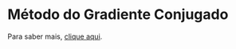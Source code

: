 # Método do Gradiente Conjugado

Para saber mais, [clique aqui](https://en.wikipedia.org/wiki/Conjugate_gradient_method).
